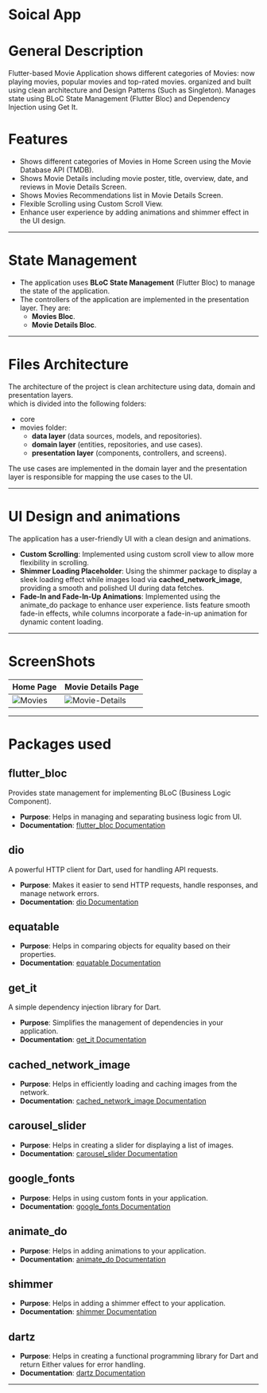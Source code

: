 # Soical App

# General Description

Flutter-based Movie Application shows different categories of Movies: now playing movies, popular
movies and top-rated movies.
organized and built using clean architecture and Design Patterns (Such as Singleton).
Manages state using BLoC State Management (Flutter Bloc) and Dependency Injection using Get It.

# Features

- Shows different categories of Movies in Home Screen using the Movie Database API (TMDB).
- Shows Movie Details including movie poster, title, overview, date, and reviews in Movie Details
  Screen.
- Shows Movies Recommendations list in Movie Details Screen.
- Flexible Scrolling using Custom Scroll View.
- Enhance user experience by adding animations and shimmer effect in the UI design.

------------------------------------
# State Management

- The application uses **BLoC State Management** (Flutter Bloc) to manage the state of the application.
- The controllers of the application are implemented in the presentation layer.
They are:  
  - **Movies Bloc**.   
  - **Movie Details Bloc**.     

---------------------------------
# Files Architecture

The architecture of the project is clean architecture using data, domain and presentation
layers.     
which is divided into the following folders:

- core
- movies folder:
    - **data layer** (data sources, models, and repositories).
    - **domain layer** (entities, repositories, and use cases).
    - **presentation layer** (components, controllers, and screens).

The use cases are implemented in the domain layer and the presentation layer is responsible for
mapping the use cases to the UI.

-------------------------------------------

# UI Design and animations

The application has a user-friendly UI with a clean design and animations.

- **Custom Scrolling**: Implemented using custom scroll view to allow more flexibility in scrolling.
- **Shimmer Loading Placeholder**: Using the shimmer package to display a sleek loading effect
  while images load via **cached_network_image**, providing a smooth and polished UI during data
  fetches.
- **Fade-In and Fade-In-Up Animations**: Implemented using the animate_do package to enhance user
  experience. lists feature smooth fade-in effects, while columns incorporate a fade-in-up animation
  for dynamic content loading.

---------------------------------------

# ScreenShots

| Home Page             | Movie Details Page                  |
|-----------------------|-------------------------------------|
| ![Movies](movie1.png) | ![Movie-Details](movie_details.png) |


-------------------------------------------
# Packages used

## **flutter_bloc**

Provides state management for implementing BLoC (Business Logic Component).

- **Purpose**: Helps in managing and separating business logic from UI.
- **Documentation**: [flutter_bloc Documentation](https://pub.dev/packages/flutter_bloc)

## **dio**

A powerful HTTP client for Dart, used for handling API requests.

- **Purpose**: Makes it easier to send HTTP requests, handle responses, and manage network errors.
- **Documentation**: [dio Documentation](https://pub.dev/packages/dio)

## **equatable**

- **Purpose**: Helps in comparing objects for equality based on their properties.
- **Documentation**: [equatable Documentation](https://pub.dev/packages/equatable)

## **get_it**

A simple dependency injection library for Dart.

- **Purpose**: Simplifies the management of dependencies in your application.
- **Documentation**: [get_it Documentation](https://pub.dev/packages/get_it)

## **cached_network_image**

- **Purpose**: Helps in efficiently loading and caching images from the network.
- **Documentation**: [cached_network_image Documentation](https://pub.dev/packages/cached_network_image)

## **carousel_slider**

- **Purpose**: Helps in creating a slider for displaying a list of images.
- **Documentation**: [carousel_slider Documentation](https://pub.dev/packages/carousel_slider)

## **google_fonts**

- **Purpose**: Helps in using custom fonts in your application.
- **Documentation**: [google_fonts Documentation](https://pub.dev/packages/google_fonts)

## **animate_do**

- **Purpose**: Helps in adding animations to your application.
- **Documentation**: [animate_do Documentation](https://pub.dev/packages/animate_do)

## **shimmer**

- **Purpose**: Helps in adding a shimmer effect to your application.
- **Documentation**: [shimmer Documentation](https://pub.dev/packages/shimmer)

## **dartz**

- **Purpose**: Helps in creating a functional programming library for Dart and return Either values for error handling.
- **Documentation**: [dartz Documentation](https://pub.dev/packages/dartz)

--------------------------------------------

